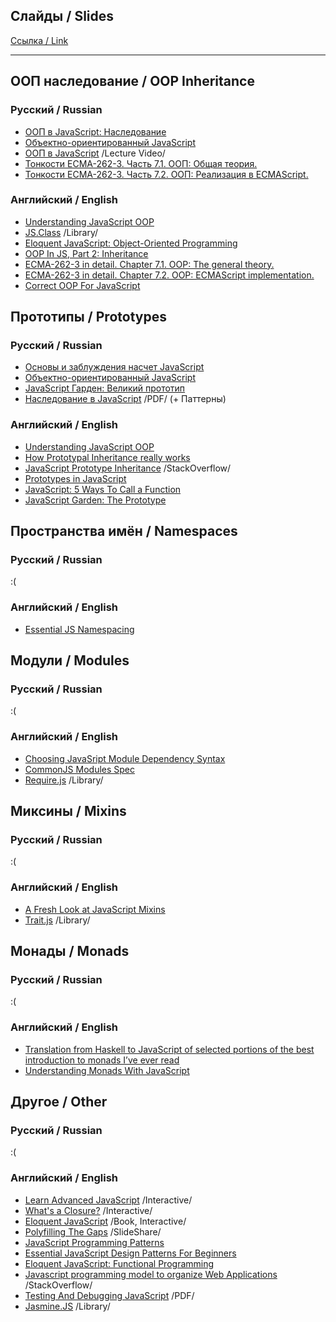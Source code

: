 ## Слайды / Slides ##

[Ссылка / Link](http://shamansir.github.com/js-lecture-wsd)

-------

## ООП наследование / OOP Inheritance ##

### Русский / Russian ###

* [ООП в JavaScript: Наследование](http://javascript.ru/tutorial/object/inheritance)
* [Объектно-ориентированный JavaScript](http://designformasters.info/posts/objectifying-javascript/)
* [ООП в JavaScript](http://www.youtube.com/watch?v=6Na1sPunkX8) /Lecture Video/
* [Тонкости ECMA-262-3. Часть 7.1. ООП: Общая теория.](http://dmitrysoshnikov.com/ecmascript/ru-chapter-7-1-oop-general-theory/)
* [Тонкости ECMA-262-3. Часть 7.2. ООП: Реализация в ECMAScript.](http://dmitrysoshnikov.com/ecmascript/ru-chapter-7-2-oop-ecmascript-implementation/)

### Английский / English ###

* [Understanding JavaScript OOP](http://killdream.github.com/blog/2011/10/understanding-javascript-oop/)
* [JS.Class](http://jsclass.jcoglan.com/) /Library/
* [Eloquent JavaScript: Object-Oriented Programming](http://eloquentjavascript.net/chapter8.html)
* [OOP In JS, Part 2: Inheritance](http://phrogz.net/js/classes/OOPinJS2.html)
* [ECMA-262-3 in detail. Chapter 7.1. OOP: The general theory.](http://dmitrysoshnikov.com/ecmascript/chapter-7-1-oop-general-theory/)
* [ECMA-262-3 in detail. Chapter 7.2. OOP: ECMAScript implementation.](http://dmitrysoshnikov.com/ecmascript/chapter-7-2-oop-ecmascript-implementation/)
* [Correct OOP For JavaScript](http://www.coolpage.com/developer/javascript/Correct%20OOP%20for%20Javascript.html)


## Прототипы / Prototypes ##

### Русский / Russian ###

* [Основы и заблуждения насчет JavaScript](http://habrahabr.ru/blogs/javascript/120193/)
* [Объектно-ориентированный JavaScript](http://designformasters.info/posts/objectifying-javascript/)
* [JavaScript Гарден: Великий прототип](http://shamansir.github.com/JavaScript-Garden/#object.prototype)
* [Наследование в JavaScript](http://hackday.ru/assets/files/JS_inheritance.pdf) /PDF/ (+ Паттерны)

### Английский / English ###

* [Understanding JavaScript OOP](http://killdream.github.com/blog/2011/10/understanding-javascript-oop/)
* [How Prototypal Inheritance really works](http://blog.vjeux.com/2011/javascript/how-prototypal-inheritance-really-works.html)
* [JavaScript Prototype Inheritance](http://stackoverflow.com/questions/892595/javascript-prototype-inheritance) /StackOverflow/
* [Prototypes in JavaScript](http://www.spheredev.org/wiki/Prototypes_in_JavaScript)
* [JavaScript: 5 Ways To Call a Function](http://devlicio.us/blogs/sergio_pereira/archive/2009/02/09/javascript-5-ways-to-call-a-function.aspx)
* [JavaScript Garden: The Prototype](http://bonsaiden.github.com/JavaScript-Garden/#object.prototype)


## Пространства имён / Namespaces ##

### Русский / Russian ###

:(

### Английский / English ###

* [Essential JS Namespacing](http://addyosmani.com/blog/essential-js-namespacing/)


## Модули / Modules ##

### Русский / Russian ###

:(

### Английский / English ###

* [Choosing JavaSript Module Dependency Syntax](http://blog.calyptus.eu/seb/2011/10/choosing-a-javascript-module-syntax/)
* [CommonJS Modules Spec](http://www.commonjs.org/specs/modules/1.0/)
* [Require.js](http://requirejs.org/) /Library/ 


## Миксины / Mixins ##

### Русский / Russian ###

:(

### Английский / English ###

* [A Fresh Look at JavaScript Mixins](http://javascriptweblog.wordpress.com/2011/05/31/a-fresh-look-at-javascript-mixins/)
* [Trait.js](http://howtonode.org/traitsjs) /Library/

## Монады / Monads ##

### Русский / Russian ###

:(

### Английский / English ###

* [Translation from Haskell to JavaScript of selected portions of the best introduction to monads I’ve ever read](http://blog.jcoglan.com/2011/03/05/translation-from-haskell-to-javascript-of-selected-portions-of-the-best-introduction-to-monads-ive-ever-read/)
* [Understanding Monads With JavaScript](http://igstan.ro/posts/2011-05-02-understanding-monads-with-javascript.html)

## Другое / Other ##

### Русский / Russian ###

:(

### Английский / English ###

* [Learn Advanced JavaScript](http://ejohn.org/apps/learn/) /Interactive/
* [What's a Closure?](http://nathansjslessons.appspot.com/) /Interactive/
* [Eloquent JavaScript](http://eloquentjavascript.net) /Book, Interactive/
* [Polyfilling The Gaps](http://www.slideshare.net/LeaVerou/polyfilling-the-gaps) /SlideShare/
* [JavaScript Programming Patterns](http://www.klauskomenda.com/code/javascript-programming-patterns/)
* [Essential JavaScript Design Patterns For Beginners](http://addyosmani.com/resources/essentialjsdesignpatterns/book/)
* [Eloquent JavaScript: Functional Programming](http://eloquentjavascript.net/chapter6.html)
* [Javascript programming model to organize Web Applications](http://stackoverflow.com/questions/7504947/javascript-programming-model-to-organize-web-applications) /StackOverflow/
* [Testing And Debugging JavaScript](https://github.com/roblevintennis/Testing-and-Debugging-JavaScript) /PDF/
* [Jasmine.JS](http://pivotal.github.com/jasmine/) /Library/
